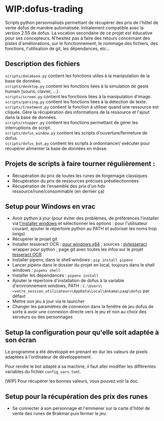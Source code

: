 # WIP:dofus-trading
Scripts python personnalisés permettant de récupérer des prix de l'hôtel de vente dofus de manière automatisée. Initialement compatible avec la version 2.55 de dofus.
La vocation secondaire de ce projet est éducative pour ses concepteurs. N'hesitez pas à faire des retours concernant des pistes d'améliorations, sur le fonctionnement, le nommage des fichiers, des fonctions, l'utilisation de git, les dépendances, etc...

## Description des fichiers

`scripts/database.py` contient les fonctions utiles à la manipulation de la base de données.<br>
`scripts/desktop.py` contient les fonctions liées à la simulation de geste humain (souris, clavier, ...).<br>
`scripts/screen.py` contient les fonctions liées à la manipulation d'image.<br>
`scripts/parsing.py` contient les fonctions liées à la détection de texte.<br>
`scripts/treatment.py` contient la fonction à utiliser quand une ressource est cliquée. Gère la récupération des informations de la ressource et l'ajout dans la base de données.<br>
`scripts/stopper.py` contient les fonctions permettant de gérer les interruptions de script.<br>
`scripts/dofus_window.py` contient les scripts d'ouverture/fermeture de dofus.<br>
`scripts/dofus_bot.py` contient les scripts à ordonnancer/ exécuter pour récupérer alimenter la base de données en mâsse.

## Projets de scripts à faire tourner régulièrement :
* Récupération du prix de toutes les runes de forgemagie classiques
* Récupération du prix de ressources précises présélectionnées
* Récupération de l'ensemble des prix d'un hdv ressource/rune/consommable (en dernier ça)


## Setup pour Windows en vrac
- Avoir python à jour (pour éviter des problèmes, de préférences l'installer via [l'installer windows](https://www.python.org/ftp/python/3.8.4/python-3.8.4-amd64.exe) et sélectionner les options : pour l'utilisateur courant, ajouter le répertoire python au PATH et autoriser les noms trop longs)
- Récupérer le projet git
- Installer tesseract OCR : [pour windows x64](https://digi.bib.uni-mannheim.de/tesseract/tesseract-ocr-w64-setup-v5.0.0-alpha.20200328.exe) ; sources : [pytesseract](https://pypi.org/project/pytesseract/) wrapper pour python ; page git avec toutes les infos sur le projet [tesseract OCR](https://github.com/tesseract-ocr/tesseract)
- Installer pipenv, dans le shell windows : `pip install pipenv`
- Lancer pipenv dans le dossier du projet en local, toujours dans le shell windows : `pipenv shell`
- Installer les dépendances : `pipenv install`
- Ajouter le répertoire d'installation de dofus à la variable d'environnement windows, PATH :
`C:\Users\<votre_session_utilisateur>\AppData\Local\Ankama\zaap\dofus` par défaut
- Mettre son jeu à jour via le launcher
- Changer les paramètres de connexion dans la fenêtre de jeu dofus de sorte à avoir une connexion directe vers le jeu et non au choix des serveurs ou des personnages


## Setup la configuration pour qu'elle soit adaptée à son écran
Le programme a été développé en prenant en dur les valeurs de pixels adaptées à l'ordinateur de développement.

Pour rendre le bot adapté à sa machine, il faut aller modifier les différentes variables du fichier `config_vars.toml`.

[WIP] Pour récupérer les bonnes valeurs, vous pouvez voir la doc.

## Setup pour la récupération des prix des runes
- Se connecter à son personnage et l'emmener sur la carte d'hôtel de vente des runes de Brakmar puis fermer le jeu.
